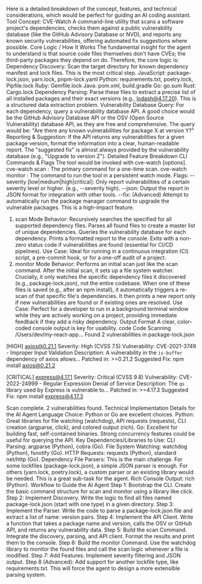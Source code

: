 Here is a detailed breakdown of the concept, features, and technical considerations, which would be perfect for guiding an AI coding assistant.
Tool Concept: CVE-Watch
A command-line utility that scans a software project's dependencies, checks them against a public vulnerability database (like the GitHub Advisory Database or NVD), and reports any known security vulnerabilities, offering automated fix suggestions where possible.
Core Logic / How It Works
The fundamental insight for the agent to understand is that source code files themselves don't have CVEs; the third-party packages they depend on do. Therefore, the core logic is:
Dependency Discovery: Scan the target directory for known dependency manifest and lock files. This is the most critical step.
JavaScript: package-lock.json, yarn.lock, pnpm-lock.yaml
Python: requirements.txt, poetry.lock, Pipfile.lock
Ruby: Gemfile.lock
Java: pom.xml, build.gradle
Go: go.sum
Rust: Cargo.lock
Dependency Parsing: Parse these files to extract a precise list of all installed packages and their exact versions (e.g., lodash@4.17.20). This is a structured data extraction problem.
Vulnerability Database Query: For each dependency, query a vulnerability database API. A good choice would be the GitHub Advisory Database API or the OSV (Open Source Vulnerability) database API, as they are free and comprehensive. The query would be: "Are there any known vulnerabilities for package X at version Y?"
Reporting & Suggestion: If the API returns any vulnerabilities for a given package version, format the information into a clear, human-readable report. The "suggested fix" is almost always provided by the vulnerability database (e.g., "Upgrade to version Z").
Detailed Feature Breakdown
CLI Commands & Flags
The tool would be invoked with cve-watch <command> [options].
cve-watch scan <path>: The primary command for a one-time scan.
cve-watch monitor <path>: The command to run the tool in a persistent watch mode.
Flags:
--severity [low|medium|high|critical]: Only report vulnerabilities of a certain severity level or higher. (e.g., --severity high).
--json: Output the report in JSON format for integration with other tools.
--fix: (Advanced) Attempt to automatically run the package manager command to upgrade the vulnerable packages. This is a high-impact feature.
1. scan Mode
Behavior:
Recursively searches the specified <path> for all supported dependency files.
Parses all found files to create a master list of unique dependencies.
Queries the vulnerability database for each dependency.
Prints a formatted report to the console.
Exits with a non-zero status code if vulnerabilities are found (essential for CI/CD pipelines).
Use Case: Ideal for running in a continuous integration (CI) script, a pre-commit hook, or for a one-off audit of a project.
2. monitor Mode
Behavior:
Performs an initial scan just like the scan command.
After the initial scan, it sets up a file system watcher.
Crucially, it only watches the specific dependency files it discovered (e.g., package-lock.json), not the entire codebase.
When one of these files is saved (e.g., after an npm install), it automatically triggers a re-scan of that specific file's dependencies.
It then prints a new report only if new vulnerabilities are found or if existing ones are resolved.
Use Case: Perfect for a developer to run in a background terminal window while they are actively working on a project, providing immediate feedback if they add a risky dependency.
Output Format
A clear, color-coded console output is key for usability.
code
Code
Scanning /Users/dev/my-react-app...
Found 2 vulnerabilities in package-lock.json

[HIGH] axios@0.21.1
  Severity: High (CVSS 7.5)
  Vulnerability: CVE-2021-3749 - Improper Input Validation
  Description: A vulnerability in the `is-buffer` dependency of axios allows...
  Patched in: >=0.21.2
  Suggested Fix: npm install axios@0.21.2

[CRITICAL] express@4.17.1
  Severity: Critical (CVSS 9.8)
  Vulnerability: CVE-2022-24999 - Regular Expression Denial of Service
  Description: The `qs` library used by Express is vulnerable to...
  Patched in: >=4.17.3
  Suggested Fix: npm install express@4.17.3

Scan complete. 2 vulnerabilities found.
Technical Implementation Details for the AI Agent
Language Choice: Python or Go are excellent choices.
Python: Great libraries for file watching (watchdog), API requests (requests), CLI creation (argparse, click), and colored output (rich).
Go: Excellent for building fast, self-contained binaries. Strong concurrency features could be useful for querying the API.
Key Dependencies/Libraries to Use:
CLI Parsing: argparse (Python), cobra (Go).
File System Watching: watchdog (Python), fsnotify (Go).
HTTP Requests: requests (Python), standard net/http (Go).
Dependency File Parsers: This is the main challenge. For some lockfiles (package-lock.json), a simple JSON parser is enough. For others (yarn.lock, poetry.lock), a custom parser or an existing library would be needed. This is a great sub-task for the agent.
Rich Console Output: rich (Python).
Workflow to Guide the AI Agent
Step 1: Bootstrap the CLI. Create the basic command structure for scan and monitor using a library like click.
Step 2: Implement Discovery. Write the logic to find all files named package-lock.json (start with one type) in a given directory.
Step 3: Implement the Parser. Write the code to parse a package-lock.json file and extract a list of name: version pairs.
Step 4: Implement the API Client. Write a function that takes a package name and version, calls the OSV or GitHub API, and returns any vulnerability data.
Step 5: Build the scan Command. Integrate the discovery, parsing, and API client. Format the results and print them to the console.
Step 6: Build the monitor Command. Use the watchdog library to monitor the found files and call the scan logic whenever a file is modified.
Step 7: Add Features. Implement severity filtering and JSON output.
Step 8 (Advanced): Add support for another lockfile type, like requirements.txt. This will force the agent to design a more extensible parsing system.